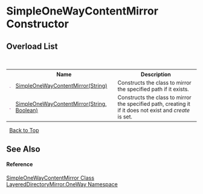 # SimpleOneWayContentMirror Constructor 
 


## Overload List
&nbsp;<table><tr><th></th><th>Name</th><th>Description</th></tr><tr><td>![Public method](media/pubmethod.gif "Public method")</td><td><a href="e4c874a4-0b49-45ae-2690-40a5a8b1e272">SimpleOneWayContentMirror(String)</a></td><td>
Constructs the class to mirror the specified path if it exists.</td></tr><tr><td>![Public method](media/pubmethod.gif "Public method")</td><td><a href="106c86de-cc35-dddb-1c3a-5c84f82c8e30">SimpleOneWayContentMirror(String, Boolean)</a></td><td>
Constructs the class to mirror the specified path, creating it if it does not exist and *create* is set.</td></tr></table>&nbsp;
<a href="#simpleonewaycontentmirror-constructor">Back to Top</a>

## See Also


#### Reference
<a href="907d05b7-f0cb-9f1f-5ebf-526ad7f4853d">SimpleOneWayContentMirror Class</a><br /><a href="d6b0b765-6849-cc2a-e275-85cc710ffc2c">LayeredDirectoryMirror.OneWay Namespace</a><br />